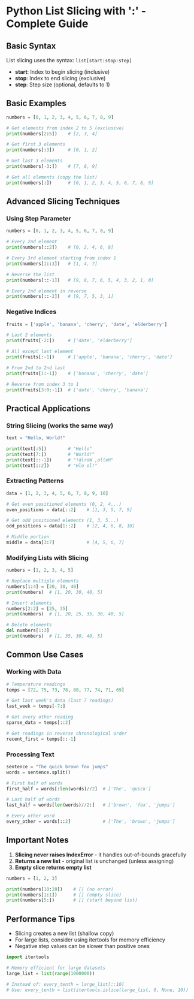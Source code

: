 # Python List Slicing with ':' - Complete Guide

## Basic Syntax

List slicing uses the syntax: `list[start:stop:step]`

- **start**: Index to begin slicing (inclusive)
- **stop**: Index to end slicing (exclusive) 
- **step**: Step size (optional, defaults to 1)

## Basic Examples

```python
numbers = [0, 1, 2, 3, 4, 5, 6, 7, 8, 9]

# Get elements from index 2 to 5 (exclusive)
print(numbers[2:5])    # [2, 3, 4]

# Get first 3 elements
print(numbers[:3])     # [0, 1, 2]

# Get last 3 elements
print(numbers[-3:])    # [7, 8, 9]

# Get all elements (copy the list)
print(numbers[:])      # [0, 1, 2, 3, 4, 5, 6, 7, 8, 9]
```

## Advanced Slicing Techniques

### Using Step Parameter

```python
numbers = [0, 1, 2, 3, 4, 5, 6, 7, 8, 9]

# Every 2nd element
print(numbers[::2])    # [0, 2, 4, 6, 8]

# Every 3rd element starting from index 1
print(numbers[1::3])   # [1, 4, 7]

# Reverse the list
print(numbers[::-1])   # [9, 8, 7, 6, 5, 4, 3, 2, 1, 0]

# Every 2nd element in reverse
print(numbers[::-2])   # [9, 7, 5, 3, 1]
```

### Negative Indices

```python
fruits = ['apple', 'banana', 'cherry', 'date', 'elderberry']

# Last 2 elements
print(fruits[-2:])     # ['date', 'elderberry']

# All except last element
print(fruits[:-1])     # ['apple', 'banana', 'cherry', 'date']

# From 2nd to 2nd last
print(fruits[1:-1])    # ['banana', 'cherry', 'date']

# Reverse from index 3 to 1
print(fruits[3:0:-1])  # ['date', 'cherry', 'banana']
```

## Practical Applications

### String Slicing (works the same way)

```python
text = "Hello, World!"

print(text[:5])        # "Hello"
print(text[7:])        # "World!"
print(text[::-1])      # "!dlroW ,olleH"
print(text[::2])       # "Hlo ol!"
```

### Extracting Patterns

```python
data = [1, 2, 3, 4, 5, 6, 7, 8, 9, 10]

# Get even positioned elements (0, 2, 4...)
even_positions = data[::2]    # [1, 3, 5, 7, 9]

# Get odd positioned elements (1, 3, 5...)
odd_positions = data[1::2]    # [2, 4, 6, 8, 10]

# Middle portion
middle = data[3:7]            # [4, 5, 6, 7]
```

### Modifying Lists with Slicing

```python
numbers = [1, 2, 3, 4, 5]

# Replace multiple elements
numbers[1:4] = [20, 30, 40]
print(numbers)  # [1, 20, 30, 40, 5]

# Insert elements
numbers[2:2] = [25, 35]
print(numbers)  # [1, 20, 25, 35, 30, 40, 5]

# Delete elements
del numbers[1:3]
print(numbers)  # [1, 35, 30, 40, 5]
```

## Common Use Cases

### Working with Data

```python
# Temperature readings
temps = [72, 75, 73, 78, 80, 77, 74, 71, 69]

# Get last week's data (last 7 readings)
last_week = temps[-7:]

# Get every other reading
sparse_data = temps[::2]

# Get readings in reverse chronological order
recent_first = temps[::-1]
```

### Processing Text

```python
sentence = "The quick brown fox jumps"
words = sentence.split()

# First half of words
first_half = words[:len(words)//2]  # ['The', 'quick']

# Last half of words  
last_half = words[len(words)//2:]   # ['brown', 'fox', 'jumps']

# Every other word
every_other = words[::2]            # ['The', 'brown', 'jumps']
```

## Important Notes

1. **Slicing never raises IndexError** - it handles out-of-bounds gracefully
2. **Returns a new list** - original list is unchanged (unless assigning)
3. **Empty slice returns empty list**

```python
numbers = [1, 2, 3]

print(numbers[10:20])    # [] (no error)
print(numbers[1:1])      # [] (empty slice)
print(numbers[5:])       # [] (start beyond list)
```

## Performance Tips

- Slicing creates a new list (shallow copy)
- For large lists, consider using itertools for memory efficiency
- Negative step values can be slower than positive ones

```python
import itertools

# Memory efficient for large datasets
large_list = list(range(1000000))

# Instead of: every_tenth = large_list[::10]
# Use: every_tenth = list(itertools.islice(large_list, 0, None, 10))
```